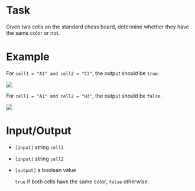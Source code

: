 # Task
 Given two cells on the standard chess board, determine whether they have the same color or not.

# Example

 For `cell1 = "A1" and cell2 = "C3"`, the output should be `true`.

 ![](https://codefightsuserpics.s3.amazonaws.com/tasks/chessBoardCellColor/img/example1.png?_tm=1475149021926)

 For `cell1 = "A1" and cell2 = "H3"`, the output should be `false`.

 ![](https://codefightsuserpics.s3.amazonaws.com/tasks/chessBoardCellColor/img/example2.png?_tm=1475149022115)

# Input/Output


 - `[input]` string `cell1`
 
 - `[input]` string `cell2`
 
 - `[output]` a boolean value

    `true` if both cells have the same color, `false` otherwise.